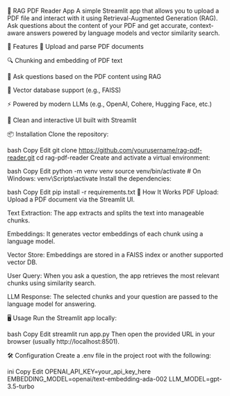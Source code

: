 📄 RAG PDF Reader App
A simple Streamlit app that allows you to upload a PDF file and interact with it using Retrieval-Augmented Generation (RAG). Ask questions about the content of your PDF and get accurate, context-aware answers powered by language models and vector similarity search.

🚀 Features
📁 Upload and parse PDF documents

🔍 Chunking and embedding of PDF text

🤖 Ask questions based on the PDF content using RAG

🧠 Vector database support (e.g., FAISS)

⚡ Powered by modern LLMs (e.g., OpenAI, Cohere, Hugging Face, etc.)

🎨 Clean and interactive UI built with Streamlit

📦 Installation
Clone the repository:

bash
Copy
Edit
git clone https://github.com/yourusername/rag-pdf-reader.git
cd rag-pdf-reader
Create and activate a virtual environment:

bash
Copy
Edit
python -m venv venv
source venv/bin/activate  # On Windows: venv\Scripts\activate
Install the dependencies:

bash
Copy
Edit
pip install -r requirements.txt
🧠 How It Works
PDF Upload: Upload a PDF document via the Streamlit UI.

Text Extraction: The app extracts and splits the text into manageable chunks.

Embeddings: It generates vector embeddings of each chunk using a language model.

Vector Store: Embeddings are stored in a FAISS index or another supported vector DB.

User Query: When you ask a question, the app retrieves the most relevant chunks using similarity search.

LLM Response: The selected chunks and your question are passed to the language model for answering.

🖥️ Usage
Run the Streamlit app locally:

bash
Copy
Edit
streamlit run app.py
Then open the provided URL in your browser (usually http://localhost:8501).

🛠️ Configuration
Create a .env file in the project root with the following:

ini
Copy
Edit
OPENAI_API_KEY=your_api_key_here
EMBEDDING_MODEL=openai/text-embedding-ada-002
LLM_MODEL=gpt-3.5-turbo
